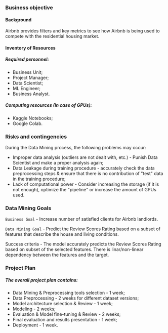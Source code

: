 ### Business objective

#### Background
Airbnb provides filters and key metrics to see how Airbnb is being used to compete with the residential housing market.

#### Inventory of Resources
##### Required personnel:
- Business Unit; 
- Project Manager;
- Data Scientist;
- ML Engineer;
- Business Analyst.

##### Computing resources (In case of GPUs):
- Kaggle Notebooks;
- Google Colab.

### Risks and contingencies
During the Data Mining process, the following problems may occur:
- Improper data analysis (outliers are not dealt with, etc.) - Punish Data Scientist and make a proper analysis again;
- Data Leakage during training procedure - accurately check the data preprocessing steps & ensure that there is no contribution of "test" data in the training procedure;
- Lack of computational power - Consider increasing the storage (if it is not enough), optimize the "pipeline" or increase the amount of GPUs used.

### Data Mining Goals
`Business Goal` - Increase number of satisfied clients for Airbnb landlords.

`Data Mining Goal` - Predict the Review Scores Rating based on a subset of features that describe the house and living conditions.

Success criteria - The model accurately predicts the Review Scores Rating based on subset of the selected features. There is linar/non-linear dependency between the features and the target.

### Project Plan
##### The overall project plan contains:
- Data Mining & Preprocessing tools selection - 1 week;
- Data Preprocessing - 2 weeks for different dataset versions;
- Model architecture selection & Review - 1 week;
- Modeling - 2 weeks;
- Evaluation & Model fine-tuning & Review - 2 weeks;
- Final evaluation and results presentation - 1 week;
- Deployment - 1 week.
